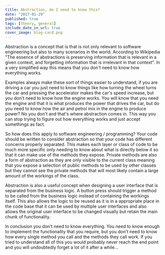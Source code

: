 ```yaml
---
title: Abstraction, do I need to know this?
date: "2017-01-29"
published: true
tags: [theory, general]
include_date_in_url: true
cover_image: blog-card.png
---
```


Abstraction is a concept that is that is not only relevant to software engineering but also to many scenarios in the world. According to Wikipedia "The essence of abstractions is preserving information that is relevant in a given context, and forgetting information that is irrelevant in that context". In a very simplified way this means that you don't need to know how everything works.

Examples always make these sort of things easier to understand, if you are driving a car you just need to know things like how turning the wheel turns the car and pressing the accelerator makes the car's speed increase, but you don't need to know how the engine works. You will know that you need the engine and that it is what produces the power that drives the car, but do you need to know how the air and petrol mix in the engine to produce power? No you don't and that's where abstraction comes in. This way you can stop trying to figure out how everything works and just accept somethings as fact.

So how does this apply to software engineering / programming? Your code should be written to consider abstraction so that your code has different concerns properly separated. This makes each layer or class of code to be much more specific only needing to know about what is directly below it so that it can make use of the methods they expose. Private methods are also a form of abstraction as they are only visible to the current class meaning that you expose a selection of public methods to be used by other classes but they cannot see the private methods that will most likely contain a large amount of the workings of the class.

Abstraction is also a useful concept when designing a user interface that is separated from the business logic. A button press should trigger a method to be called from the business logic instead of containing the workings itself. This also allows the logic to be reused as it is in a appropriate place in the code base that it can be used by multiple user interfaces and also allows the original user interface to be changed visually but retain the main chunk of functionality.

In conclusion you don't need to know everything. You need to know enough to implement the functionality that you require, but you don't need to know how every single method you call and the methods they call work. If you tried to understand all of this you would probably never reach the end point and you will undoubtedly forget a lot of it after a while...